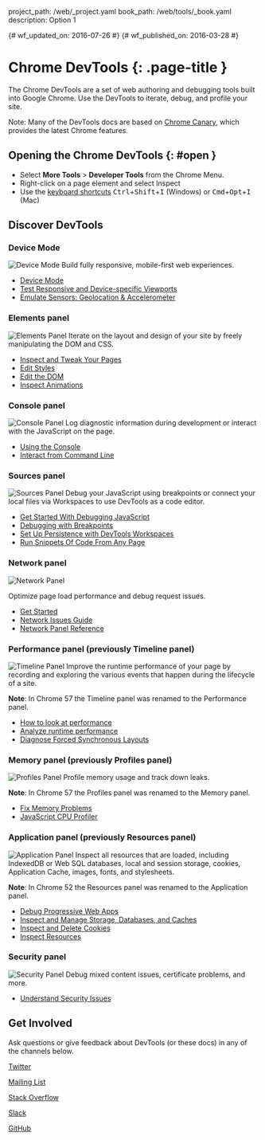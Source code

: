 project_path: /web/_project.yaml
book_path: /web/tools/_book.yaml
description: Option 1

{# wf_updated_on: 2016-07-26 #}
{# wf_published_on: 2016-03-28 #}

# Chrome DevTools {: .page-title }

The Chrome DevTools are a set of web authoring and debugging tools built
into Google Chrome. Use the DevTools to iterate, debug, and profile your site.

Note: Many of the DevTools docs are based on [Chrome Canary][canary], which
provides the latest Chrome features.

[canary]: https://www.google.com/intl/en/chrome/browser/canary.html

## Opening the Chrome DevTools {: #open }

* Select **More Tools** > **Developer Tools** from the Chrome Menu.
* Right-click on a page element and select Inspect
* Use the [keyboard shortcuts](/web/tools/chrome-devtools/inspect-styles/shortcuts)
<kbd>Ctrl</kbd>+<kbd>Shift</kbd>+<kbd>I</kbd> (Windows) or <kbd>Cmd</kbd>+<kbd>Opt</kbd>+<kbd>I</kbd> (Mac)

## Discover DevTools

### Device Mode
<img src="images/device-mode.png" alt="Device Mode" class="attempt-right">
Build fully responsive, mobile-first web experiences.</p>

* [Device Mode](/web/tools/chrome-devtools/device-mode/)
* [Test Responsive and Device-specific Viewports](/web/tools/chrome-devtools/device-mode/emulate-mobile-viewports)
* [Emulate Sensors: Geolocation &amp; Accelerometer](/web/tools/chrome-devtools/device-mode/device-input-and-sensors)

<div style="clear:both;"></div>

### Elements panel

<img src="images/panels/elements.png" alt="Elements Panel" class="attempt-right">
Iterate on the layout and design of your site by freely manipulating the DOM and CSS.

* [Inspect and Tweak Your Pages](/web/tools/chrome-devtools/inspect-styles/)
* [Edit Styles](/web/tools/chrome-devtools/inspect-styles/edit-styles)
* [Edit the DOM](/web/tools/chrome-devtools/inspect-styles/edit-dom)
* [Inspect Animations](/web/tools/chrome-devtools/inspect-styles/animations)

<div style="clear:both;"></div>

### Console panel

<img src="images/panels/console.png" alt="Console Panel" class="attempt-right">
Log diagnostic information during development or interact with the JavaScript on the page.

* [Using the Console](/web/tools/chrome-devtools/console/)
* [Interact from Command Line](/web/tools/chrome-devtools/console/command-line-reference)

<div style="clear:both;"></div>

### Sources panel

<img src="images/panels/sources.png" alt="Sources Panel" class="attempt-right">
Debug your JavaScript using breakpoints or connect your local files via Workspaces to use DevTools as a code editor.

* [Get Started With Debugging JavaScript](/web/tools/chrome-devtools/javascript)
* [Debugging with Breakpoints](/web/tools/chrome-devtools/javascript/add-breakpoints)
* [Set Up Persistence with DevTools Workspaces](/web/tools/setup/setup-workflow)
* [Run Snippets Of Code From Any Page](/web/tools/chrome-devtools/snippets)

<div style="clear:both;"></div>

### Network panel

<img src="images/panels/network.png" alt="Network Panel" class="attempt-right">

Optimize page load performance and debug request issues.

* [Get Started](/web/tools/chrome-devtools/network-performance/)
* [Network Issues Guide](/web/tools/chrome-devtools/network-performance/issues)
* [Network Panel Reference](/web/tools/chrome-devtools/network-performance/reference)

<div style="clear:both;"></div>

### Performance panel (previously Timeline panel)

<img src="images/panels/performance.png" alt="Timeline Panel" class="attempt-right">
Improve the runtime performance of your page by recording and exploring the various events that happen during the lifecycle of a site.

<b>Note</b>: In Chrome 57 the Timeline panel was renamed to the Performance panel.

* [How to look at performance](/web/tools/chrome-devtools/evaluate-performance/timeline-tool)
* [Analyze runtime performance](/web/tools/chrome-devtools/rendering-tools/)
* [Diagnose Forced Synchronous Layouts](/web/tools/chrome-devtools/rendering-tools/forced-synchronous-layouts)

<div style="clear:both;"></div>

### Memory panel (previously Profiles panel)

<img src="images/panels/memory.png" alt="Profiles Panel" class="attempt-right">
Profile memory usage and track down leaks.

<b>Note</b>: In Chrome 57 the Profiles panel was renamed to the Memory panel.

* [Fix Memory Problems](/web/tools/chrome-devtools/memory-problems/)
* [JavaScript CPU Profiler](/web/tools/chrome-devtools/rendering-tools/js-execution)

<div style="clear:both;"></div>

### Application panel (previously Resources panel)

<img src="images/panels/application.png" alt="Application Panel" class="attempt-right">
Inspect all resources that are loaded, including IndexedDB or Web SQL databases, local and session storage, cookies, Application Cache, images, fonts, and stylesheets.

<b>Note</b>: In Chrome 52 the Resources panel was renamed to the Application panel.

* [Debug Progressive Web Apps](/web/tools/chrome-devtools/progressive-web-apps)
* [Inspect and Manage Storage, Databases, and Caches](/web/tools/chrome-devtools/manage-data/local-storage)
* [Inspect and Delete Cookies](/web/tools/chrome-devtools/manage-data/cookies)
* [Inspect Resources](/web/tools/chrome-devtools/manage-data/page-resources)

<div style="clear:both;"></div>

### Security panel

<img src="images/panels/security.png" alt="Security Panel" class="attempt-right">
Debug mixed content issues, certificate problems, and more.

* [Understand Security Issues](/web/tools/chrome-devtools/security)

<div style="clear:both;"></div>

## Get Involved

Ask questions or give feedback about DevTools (or these docs) in any of the
channels below.

<a class="button button-white gc-analytics-event"
   data-category="DevTools" data-label="Home / Twitter"
   href="https://twitter.com/ChromeDevTools">Twitter</a>

<a class="button button-white gc-analytics-event"
   href="https://groups.google.com/forum/#!topic/google-chrome-developer-tools"
   data-category="DevTools" data-label="Home / Mailing List">Mailing List</a>

<a class="button button-white gc-analytics-event"
   href="https://stackoverflow.com/questions/tagged/google-chrome-devtools"
   data-category="DevTools" data-label="Home / Stack Overflow">
  Stack Overflow
</a>

<a class="button button-white gc-analytics-event"
   href="https://chromiumdev.slack.com/messages/devtools/"
   data-category="DevTools" data-label="Home / Slack">Slack</a>

<a class="button button-white gc-analytics-event"
   href="https://github.com/google/webfundamentals/issues/new"
   data-category="DevTools" data-label="Home / GitHub">GitHub</a>
